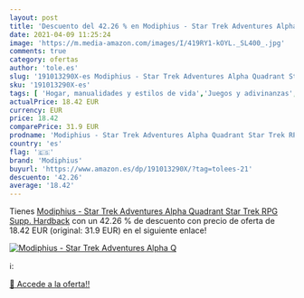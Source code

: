 ```yaml
---
layout: post
title: 'Descuento del 42.26 % en Modiphius - Star Trek Adventures Alpha Q'
date: 2021-04-09 11:25:24
image: 'https://m.media-amazon.com/images/I/419RY1-kOYL._SL400_.jpg'
comments: true
category: ofertas
author: 'tole.es'
slug: '191013290X-es Modiphius - Star Trek Adventures Alpha Quadrant Star Trek...'
sku: '191013290X-es'
tags: [ 'Hogar, manualidades y estilos de vida','Juegos y adivinanzas','Libros','modiphius', ]
actualPrice: 18.42 EUR
currency: EUR
price: 18.42
comparePrice: 31.9 EUR
prodname: 'Modiphius - Star Trek Adventures Alpha Quadrant Star Trek RPG Supp.  Hardback'
country: 'es'
flag: '🇪🇸'
brand: 'Modiphius'
buyurl: 'https://www.amazon.es/dp/191013290X/?tag=tolees-21'
descuento: '42.26'
average: '18.42'
---
```


Tienes [Modiphius - Star Trek Adventures Alpha Quadrant Star Trek RPG Supp.  Hardback](https://www.amazon.es/dp/191013290X/?tag=tolees-21) con un 42.26 % de descuento con precio de oferta de 18.42 EUR (original: 31.9 EUR) en el siguiente enlace!

[![Modiphius - Star Trek Adventures Alpha Q](https://m.media-amazon.com/images/I/419RY1-kOYL._SL400_.jpg)](https://www.amazon.es/dp/191013290X/?tag=tolees-21)

ℹ️:


[🛒 Accede a la oferta!!](https://www.amazon.es/dp/191013290X/?tag=tolees-21)
